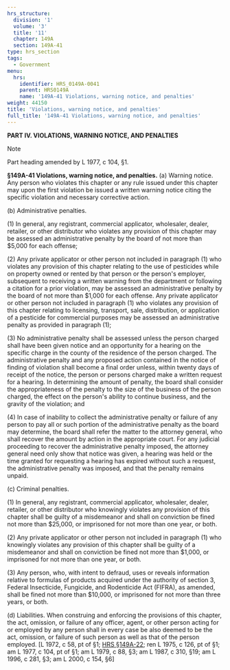 ```yaml
---
hrs_structure:
  division: '1'
  volume: '3'
  title: '11'
  chapter: 149A
  section: 149A-41
type: hrs_section
tags:
  - Government
menu:
  hrs:
    identifier: HRS_0149A-0041
    parent: HRS0149A
    name: '149A-41 Violations, warning notice, and penalties'
weight: 44150
title: 'Violations, warning notice, and penalties'
full_title: '149A-41 Violations, warning notice, and penalties'
---
```

**PART IV. VIOLATIONS, WARNING NOTICE, AND PENALTIES**

Note

Part heading amended by L 1977, c 104, §1.

**§149A-41 Violations, warning notice, and penalties.** (a) Warning notice. Any person who violates this chapter or any rule issued under this chapter may upon the first violation be issued a written warning notice citing the specific violation and necessary corrective action.

(b) Administrative penalties.

(1) In general, any registrant, commercial applicator, wholesaler, dealer, retailer, or other distributor who violates any provision of this chapter may be assessed an administrative penalty by the board of not more than $5,000 for each offense;

(2) Any private applicator or other person not included in paragraph (1) who violates any provision of this chapter relating to the use of pesticides while on property owned or rented by that person or the person's employer, subsequent to receiving a written warning from the department or following a citation for a prior violation, may be assessed an administrative penalty by the board of not more than $1,000 for each offense. Any private applicator or other person not included in paragraph (1) who violates any provision of this chapter relating to licensing, transport, sale, distribution, or application of a pesticide for commercial purposes may be assessed an administrative penalty as provided in paragraph (1);

(3) No administrative penalty shall be assessed unless the person charged shall have been given notice and an opportunity for a hearing on the specific charge in the county of the residence of the person charged. The administrative penalty and any proposed action contained in the notice of finding of violation shall become a final order unless, within twenty days of receipt of the notice, the person or persons charged make a written request for a hearing. In determining the amount of penalty, the board shall consider the appropriateness of the penalty to the size of the business of the person charged, the effect on the person's ability to continue business, and the gravity of the violation; and

(4) In case of inability to collect the administrative penalty or failure of any person to pay all or such portion of the administrative penalty as the board may determine, the board shall refer the matter to the attorney general, who shall recover the amount by action in the appropriate court. For any judicial proceeding to recover the administrative penalty imposed, the attorney general need only show that notice was given, a hearing was held or the time granted for requesting a hearing has expired without such a request, the administrative penalty was imposed, and that the penalty remains unpaid.

(c) Criminal penalties.

(1) In general, any registrant, commercial applicator, wholesaler, dealer, retailer, or other distributor who knowingly violates any provision of this chapter shall be guilty of a misdemeanor and shall on conviction be fined not more than $25,000, or imprisoned for not more than one year, or both.

(2) Any private applicator or other person not included in paragraph (1) who knowingly violates any provision of this chapter shall be guilty of a misdemeanor and shall on conviction be fined not more than $1,000, or imprisoned for not more than one year, or both.

(3) Any person, who, with intent to defraud, uses or reveals information relative to formulas of products acquired under the authority of section 3, Federal Insecticide, Fungicide, and Rodenticide Act (FIFRA), as amended, shall be fined not more than $10,000, or imprisoned for not more than three years, or both.

(d) Liabilities. When construing and enforcing the provisions of this chapter, the act, omission, or failure of any officer, agent, or other person acting for or employed by any person shall in every case be also deemed to be the act, omission, or failure of such person as well as that of the person employed. [L 1972, c 58, pt of §1; [HRS §149A-22](/title-11/chapter-149A/section-149A-22/); ren L 1975, c 126, pt of §1; am L 1977, c 104, pt of §1; am L 1979, c 88, §3; am L 1987, c 310, §19; am L 1996, c 281, §3; am L 2000, c 154, §6]